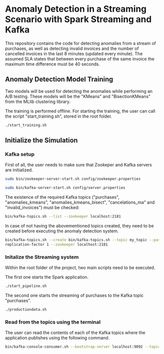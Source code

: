 # Anomaly Detection in a Streaming Scenario with Spark Streaming and Kafka

This repository contains the code for detecting anomalies from a stream of purchases, as well as detecting invalid invoices and the number of cancelled invoices in the last 8 minutes (updated every minute). The assumed SLA states that between every purchase of the same invoice the maximum time difference must be 40 seconds.


## Anomaly Detection Model Training

Two models will be used for detecting the anomalies while performing an A/B testing. These models will be the "KMeans" and "BisectionKMeans" from the MLlib clustering library.

The training is performed offline. For starting the training, the user can call the script "start_training.sh", stored in the root folder.


```bash
./start_training.sh
```


## Initialize the Simulation


### Kafka setup


First of all, the user needs to make sure that Zookeper and Kafka servers are initialized.


```bash
sudo bin/zookeeper-server-start.sh config/zookeeper.properties
```


```bash
sudo bin/kafka-server-start.sh config/server.properties
```


The existence of the required Kafka topics ("purchases", "anomalies_kmeans", "anomalies_kmeans_bisect", "cancelations_ma" and "invalid_invoices") must be checked:



```bash
bin/kafka-topics.sh --list --zookeeper localhost:2181

```

In case of not having the abovementioned topics created, they need to be created before executing the anomaly detection system.



```bash
bin/kafka-topics.sh --create bin/kafka-topics.sh --topic my_topic --partitions 1 --
replication-factor 1 --zookeeper localhost:2181
```


### Initalize the Streaming system


Within the root folder of the project, two main scripts need to be executed. 

The first one starts the Spark application. 

```bash
./start_pipeline.sh
```

The second one starts the streaming of purchases to the Kafka topic "purchases".

```bash
./productiondata.sh
```


### Read from the topics using the terminal

The user can read the contents of each of the Kafka topics where the application publishes using the following command.

```bash
bin/kafka-console-consumer.sh --bootstrap-server localhost:9092 --topic my_topic --from-beginning
```


